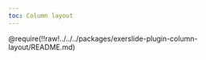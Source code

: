 ```yaml
---
toc: Column layout
---
```


@require(!!raw!../../../packages/exerslide-plugin-column-layout/README.md)
